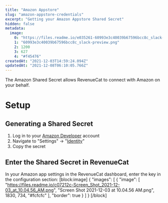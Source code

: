 ```yaml
---
title: "Amazon Appstore"
slug: "amazon-appstore-credentials"
excerpt: "Getting your Amazon Appstore Shared Secret"
hidden: false
metadata: 
  image: 
    0: "https://files.readme.io/e035261-60993e3c40039b67596bcc8c_slack-preview.png"
    1: "60993e3c40039b67596bcc8c_slack-preview.png"
    2: 1200
    3: 627
    4: "#f45476"
createdAt: "2021-12-03T14:59:24.094Z"
updatedAt: "2021-12-08T06:10:05.766Z"
---
```

The Amazon Shared Secret allows RevenueCat to connect with Amazon on your behalf. 

# Setup
## Generating a Shared Secret

1. Log in to your [Amazon Developer](https://appstoreconnect.apple.com/) account
2. Navigate to "Settings" -> "[Identity](https://developer.amazon.com/settings/console/sdk/shared-key)"
3. Copy the secret

## Enter the Shared Secret in RevenueCat

In your Amazon app settings in the RevenueCat dashboard, enter the key in the configuration section:
[block:image]
{
  "images": [
    {
      "image": [
        "https://files.readme.io/c07212c-Screen_Shot_2021-12-03_at_10.04.56_AM.png",
        "Screen Shot 2021-12-03 at 10.04.56 AM.png",
        1830,
        734,
        "#fcfcfc"
      ],
      "border": true
    }
  ]
}
[/block]